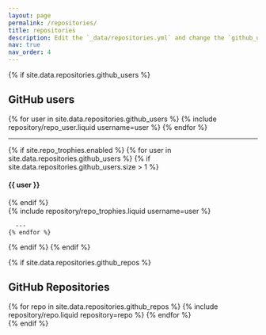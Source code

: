 ```yaml
---
layout: page
permalink: /repositories/
title: repositories
description: Edit the `_data/repositories.yml` and change the `github_users` and `github_repos` lists to include your own GitHub profile and repositories.
nav: true
nav_order: 4
---
```


{% if site.data.repositories.github_users %}

## GitHub users

  <div class="repositories d-flex flex-wrap flex-md-row flex-column justify-content-between align-items-center">
    {% for user in site.data.repositories.github_users %}
      {% include repository/repo_user.liquid username=user %}
    {% endfor %}
  </div>

---

{% if site.repo_trophies.enabled %}
{% for user in site.data.repositories.github_users %}
{% if site.data.repositories.github_users.size > 1 %}

<h4>{{ user }}</h4>
{% endif %}
<div class="repositories d-flex flex-wrap flex-md-row flex-column justify-content-between align-items-center">
{% include repository/repo_trophies.liquid username=user %}
</div>

      ---
    {% endfor %}

{% endif %}
{% endif %}

{% if site.data.repositories.github_repos %}

## GitHub Repositories

  <div class="repositories d-flex flex-wrap flex-md-row flex-column justify-content-between align-items-center">
    {% for repo in site.data.repositories.github_repos %}
      {% include repository/repo.liquid repository=repo %}
    {% endfor %}
  </div>
{% endif %}
